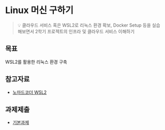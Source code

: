 # Linux 머신 구하기
> :bulb: 클라우드 서비스 혹은 WSL2로 리눅스 환경 확보, Docker Setup 등을 실습해보면서 2학기 프로젝트의 인프라 및 클라우드 서비스 이해하기

## 목표
WSL2를 활용한 리눅스 환경 구축



## 참고자료
- [노마드코더 WSL2](https://nomadcoders.co/windows-setup-for-developers)

## 과제제출
- [기본과제](기본과제)

